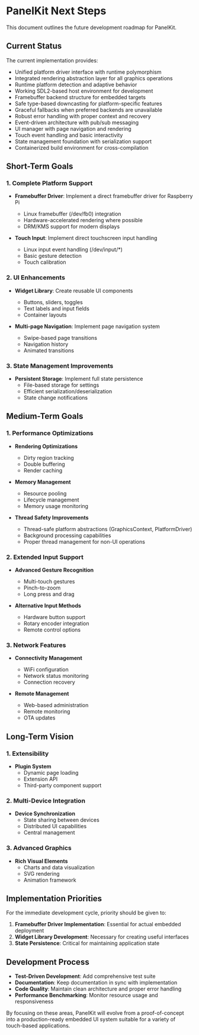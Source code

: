 # PanelKit Next Steps

This document outlines the future development roadmap for PanelKit.

## Current Status

The current implementation provides:

- Unified platform driver interface with runtime polymorphism
- Integrated rendering abstraction layer for all graphics operations
- Runtime platform detection and adaptive behavior
- Working SDL2-based host environment for development
- Framebuffer backend structure for embedded targets
- Safe type-based downcasting for platform-specific features
- Graceful fallbacks when preferred backends are unavailable
- Robust error handling with proper context and recovery
- Event-driven architecture with pub/sub messaging
- UI manager with page navigation and rendering
- Touch event handling and basic interactivity
- State management foundation with serialization support
- Containerized build environment for cross-compilation

## Short-Term Goals

### 1. Complete Platform Support

- **Framebuffer Driver**: Implement a direct framebuffer driver for Raspberry Pi
  - Linux framebuffer (/dev/fb0) integration
  - Hardware-accelerated rendering where possible
  - DRM/KMS support for modern displays

- **Touch Input**: Implement direct touchscreen input handling
  - Linux input event handling (/dev/input/*)
  - Basic gesture detection
  - Touch calibration

### 2. UI Enhancements

- **Widget Library**: Create reusable UI components
  - Buttons, sliders, toggles
  - Text labels and input fields
  - Container layouts

- **Multi-page Navigation**: Implement page navigation system
  - Swipe-based page transitions
  - Navigation history
  - Animated transitions

### 3. State Management Improvements

- **Persistent Storage**: Implement full state persistence
  - File-based storage for settings
  - Efficient serialization/deserialization
  - State change notifications

## Medium-Term Goals

### 1. Performance Optimizations

- **Rendering Optimizations**
  - Dirty region tracking
  - Double buffering
  - Render caching

- **Memory Management**
  - Resource pooling
  - Lifecycle management
  - Memory usage monitoring

- **Thread Safety Improvements**
  - Thread-safe platform abstractions (GraphicsContext, PlatformDriver)
  - Background processing capabilities
  - Proper thread management for non-UI operations

### 2. Extended Input Support

- **Advanced Gesture Recognition**
  - Multi-touch gestures
  - Pinch-to-zoom
  - Long press and drag

- **Alternative Input Methods**
  - Hardware button support
  - Rotary encoder integration
  - Remote control options

### 3. Network Features

- **Connectivity Management**
  - WiFi configuration
  - Network status monitoring
  - Connection recovery

- **Remote Management**
  - Web-based administration
  - Remote monitoring
  - OTA updates

## Long-Term Vision

### 1. Extensibility

- **Plugin System**
  - Dynamic page loading
  - Extension API
  - Third-party component support

### 2. Multi-Device Integration

- **Device Synchronization**
  - State sharing between devices
  - Distributed UI capabilities
  - Central management

### 3. Advanced Graphics

- **Rich Visual Elements**
  - Charts and data visualization
  - SVG rendering
  - Animation framework

## Implementation Priorities

For the immediate development cycle, priority should be given to:

1. **Framebuffer Driver Implementation**: Essential for actual embedded deployment
2. **Widget Library Development**: Necessary for creating useful interfaces
3. **State Persistence**: Critical for maintaining application state

## Development Process

- **Test-Driven Development**: Add comprehensive test suite
- **Documentation**: Keep documentation in sync with implementation
- **Code Quality**: Maintain clean architecture and proper error handling
- **Performance Benchmarking**: Monitor resource usage and responsiveness

By focusing on these areas, PanelKit will evolve from a proof-of-concept into a production-ready embedded UI system suitable for a variety of touch-based applications.